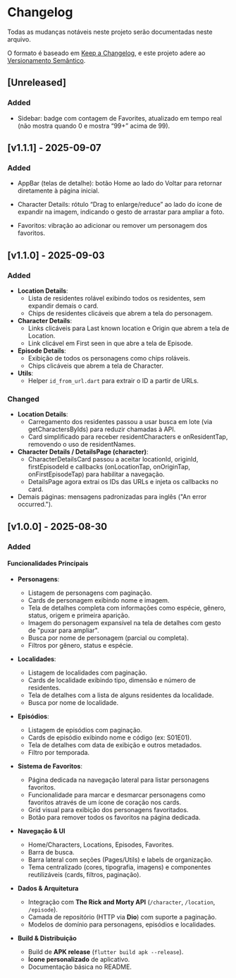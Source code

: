 # Changelog

Todas as mudanças notáveis neste projeto serão documentadas neste arquivo.

O formato é baseado em [Keep a Changelog](https://keepachangelog.com/pt-BR/1.0.0/),
e este projeto adere ao [Versionamento Semântico](https://semver.org/lang/pt-BR/2.0.0/).

## [Unreleased]

### Added
- Sidebar: badge com contagem de Favorites, atualizado em tempo real (não mostra quando 0 e mostra “99+” acima de 99).


## [v1.1.1] - 2025-09-07

### Added
- AppBar (telas de detalhe): botão Home ao lado do Voltar para retornar diretamente à página inicial.

- Character Details: rótulo “Drag to enlarge/reduce” ao lado do ícone de expandir na imagem, indicando o gesto de arrastar para ampliar a foto.

- Favoritos: vibração ao adicionar ou remover um personagem dos favoritos.

## [v1.1.0] - 2025-09-03

### Added
- **Location Details**:
  - Lista de residentes rolável exibindo todos os residentes, sem expandir demais o card.
  - Chips de residentes clicáveis que abrem a tela do personagem.
- **Character Details**:
  - Links clicáveis para Last known location e Origin que abrem a tela de Location.
  - Link clicável em First seen in que abre a tela de Episode.
- **Episode Details**:
  - Exibição de todos os personagens como chips roláveis.
  - Chips clicáveis que abrem a tela de Character.
- **Utils**:
  - Helper `id_from_url.dart` para extrair o ID a partir de URLs.

### Changed
- **Location Details**:
  - Carregamento dos residentes passou a usar busca em lote (via getCharactersByIds) para reduzir chamadas à API.
  - Card simplificado para receber residentCharacters e onResidentTap, removendo o uso de residentNames.
- **Character Details / DetailsPage (character)**:
  - CharacterDetailsCard passou a aceitar locationId, originId, firstEpisodeId e callbacks (onLocationTap, onOriginTap, onFirstEpisodeTap) para habilitar a navegação.
  - DetailsPage agora extrai os IDs das URLs e injeta os callbacks no card.
- Demais páginas: mensagens padronizadas para inglês ("An error occurred.").

## [v1.0.0] - 2025-08-30

### Added

#### Funcionalidades Principais
- **Personagens**:
  - Listagem de personagens com paginação.
  - Cards de personagem exibindo nome e imagem.
  - Tela de detalhes completa com informações como espécie, gênero, status, origem e primeira aparição.
  - Imagem do personagem expansível na tela de detalhes com gesto de "puxar para ampliar".
  - Busca por nome de personagem (parcial ou completa).
  - Filtros por gênero, status e espécie.

- **Localidades**:
  - Listagem de localidades com paginação.
  - Cards de localidade exibindo tipo, dimensão e número de residentes.
  - Tela de detalhes com a lista de alguns residentes da localidade.
  - Busca por nome de localidade.

- **Episódios**:
  - Listagem de episódios com paginação.
  - Cards de episódio exibindo nome e código (ex: S01E01).
  - Tela de detalhes com data de exibição e outros metadados.
  - Filtro por temporada.

- **Sistema de Favoritos**:
  - Página dedicada na navegação lateral para listar personagens favoritos.
  - Funcionalidade para marcar e desmarcar personagens como favoritos através de um ícone de coração nos cards.
  - Grid visual para exibição dos personagens favoritados.
  - Botão para remover todos os favoritos na página dedicada.

- **Navegação & UI**
  - Home/Characters, Locations, Episodes, Favorites.
  - Barra de busca.
  - Barra lateral com seções (Pages/Utils) e labels de organização.
  - Tema centralizado (cores, tipografia, imagens) e componentes reutilizáveis (cards, filtros, paginação).

- **Dados & Arquitetura**
  - Integração com **The Rick and Morty API** (`/character`, `/location`, `/episode`).
  - Camada de repositório (HTTP via **Dio**) com suporte a paginação.
  - Modelos de domínio para personagens, episódios e localidades.

- **Build & Distribuição**
  - Build de **APK release** (`flutter build apk --release`).
  - **Ícone personalizado** de aplicativo.
  - Documentação básica no README.